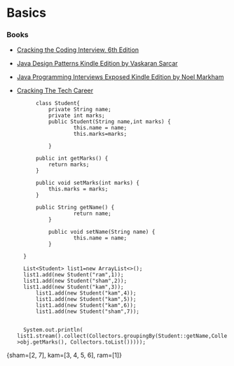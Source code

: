 # Basics

### Books
* [Cracking the Coding Interview, 6th Edition](https://panda-myvin.s3.ap-south-1.amazonaws.com/Cracking+the+Coding+Interview%2C+6th+Edition+189+Programming+Questions+and+Solutions.pdf)      
* [Java Design Patterns Kindle Edition by Vaskaran Sarcar ](https://panda-myvin.s3.ap-south-1.amazonaws.com/%5BJava+Design+Patterns+Kindle+Edition+by+Vaskaran+Sarcar+-+2016%5D.pdf)   
* [Java Programming Interviews Exposed Kindle Edition by Noel Markham ](https://panda-myvin.s3.ap-south-1.amazonaws.com/%5BJava+Programming+Interviews+Exposed+Kindle+Edition+by+Noel+Markham+-+2014%5D.pdf)  
* [Cracking The Tech Career](https://panda-myvin.s3.ap-south-1.amazonaws.com/cracking+the+tech+career.pdf)

            class Student{
                private String name;
                private int marks;
                public Student(String name,int marks) {
                        this.name = name;
                        this.marks=marks;

                }

            public int getMarks() {
                return marks;
            }

            public void setMarks(int marks) {
                this.marks = marks;
            }

            public String getName() {
                        return name;
                }

                public void setName(String name) {
                        this.name = name;
                }

        }

        List<Student> list1=new ArrayList<>();
        list1.add(new Student("ram",1));
        list1.add(new Student("sham",2));
        list1.add(new Student("kam",3));
            list1.add(new Student("kam",4));
            list1.add(new Student("kam",5));
            list1.add(new Student("kam",6));
            list1.add(new Student("sham",7));


        System.out.println( list1.stream().collect(Collectors.groupingBy(Student::getName,Collectors.mapping(obj->obj.getMarks(), Collectors.toList()))));
        
        
{sham=[2, 7], kam=[3, 4, 5, 6], ram=[1]}
